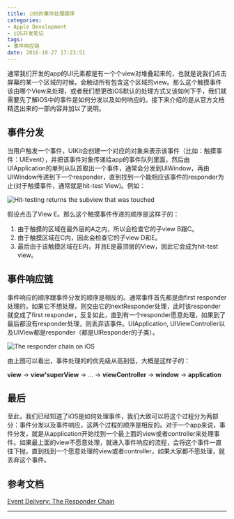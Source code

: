 ```yaml
---
title: iOS的事件处理顺序
categories: 
- Apple Development
- iOS开发笔记
tags: 
- 事件响应链
date: 2016-10-27 17:23:51
---
```



通常我们开发的app的UI元素都是有一个个view对堆叠起来的，也就是说我们点击屏幕的某一个区域的时候，会触动所有包含这个区域的view。那么这个触摸事件该由哪个View来处理，或者我们想更改iOS默认的处理方式又该如何下手，我们就需要先了解iOS中的事件是如何分发以及如何响应的。接下来介绍的是从官方文档精选出来的一部内容并加以了说明。

## 事件分发
当用户触发一个事件，UIKit会创建一个对应的对象来表示该事件（比如：触摸事件：UIEvent），并把该事件对象传递给app的事件队列里面，然后由UIApplication的单列从队首取出一个事件，通常会分发到UIWindow，再由UIWindow传递到下一个responder，直到找到一个能相应该事件的responder为止(对于触摸事件，通常就是hit-test View)。例如：

![Hit-testing returns the subview that was touched][1]

假设点击了View E。那么这个触摸事件传递的顺序是这样子的：

1. 由于触摸的区域在最外层的A之内，所以会检查它的子view B跟C。
2. 由于触摸区域在C内，因此会检查它的子view D和E。
3. 最后由于该触摸区域在E内，并且E是最顶层的View，因此它会成为hit-test view。

## 事件响应链
事件响应的顺序跟事件分发的顺序是相反的。通常事件首先都是由first responder处理的，如果它不想处理，则交由它的nextResponder处理，此时该responder就变成了first responder，反复如此，直到有一个responder愿意处理，如果到了最后都没有responder处理，则丢弃该事件。UIApplication, UIViewController以及UIView都是responder（都是UIResponder的子类）。

![The responder chain on iOS][2]

由上图可以看出，事件处理的的优先级从高到低，大概是这样子的：

**view** -> **view'superView** -> ... -> **viewController** -> **window** -> **application**

## 最后
至此，我们已经知道了iOS是如何处理事件，我们大致可以将这个过程分为两部分：事件分发以及事件响应，这两个过程的顺序是相反的。对于一个app来说，事件分发，就是从application开始找到一个最上面的view或者controller来处理事件。如果最上面的view不愿意处理，就进入事件响应的流程，会将这个事件一直往下抛，直到找到一个愿意处理的view或者controller，如果大家都不愿处理，就丢弃这个事件。

## 参考文档
[Event Delivery: The Responder Chain][3]

---

[1]: https://developer.apple.com/library/content/documentation/EventHandling/Conceptual/EventHandlingiPhoneOS/Art/hit_testing_2x.png

[2]: https://developer.apple.com/library/content/documentation/EventHandling/Conceptual/EventHandlingiPhoneOS/Art/iOS_responder_chain_2x.png

[3]: https://developer.apple.com/library/content/documentation/EventHandling/Conceptual/EventHandlingiPhoneOS/event_delivery_responder_chain/event_delivery_responder_chain.html
